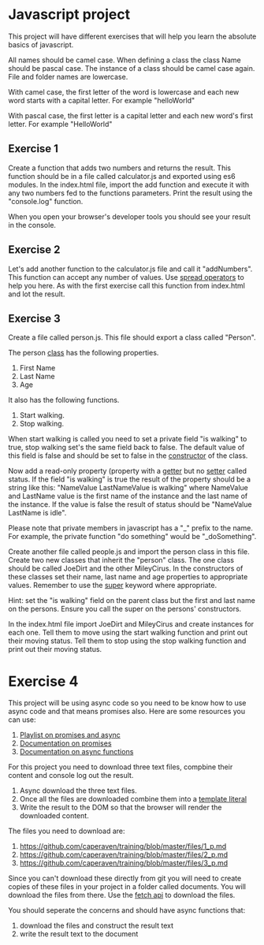 # Javascript project
This project will have different exercises that will help you learn the absolute basics of javascript.

All names should be camel case.
When defining a class the class Name should be pascal case.
The instance of a class should be camel case again.
File and folder names are lowercase.

With camel case, the first letter of the word is lowercase and each new word starts with a capital letter. For example "helloWorld"

With pascal case, the first letter is a capital letter and each new word's first letter. For example "HelloWorld"

## Exercise 1
Create a function that adds two numbers and returns the result.
This function should be in a file called calculator.js and exported using es6 modules. In the index.html file, import the add function and execute it with any two numbers fed to the functions parameters. Print the result using the "console.log" function.

When you open your browser's developer tools you should see your result in the console.

## Exercise 2
Let's add another function to the calculator.js file and call it "addNumbers". This function can accept any number of values.
Use [spread operators](https://developer.mozilla.org/en-US/docs/Web/JavaScript/Reference/Operators/Spread_syntax) to help you here. As with the first exercise call this function from index.html and lot the result.

## Exercise 3
Create a file called person.js. This file should export a class called "Person". 

The person [class](https://developer.mozilla.org/en-US/docs/Web/JavaScript/Reference/Classes) has the following properties.
1. First Name
1. Last Name
1. Age

It also has the following functions. 

1. Start walking. 
1. Stop walking. 

When start walking is called you need to set a private field "is walking" to true, stop walking set's the same field back to false. The default value of this field is false and should be set to false in the [constructor](https://developer.mozilla.org/en-US/docs/Web/JavaScript/Reference/Classes/constructor) of the class.

Now add a read-only property (property with a [getter](https://developer.mozilla.org/en-US/docs/Web/JavaScript/Reference/Functions/get) but no [setter](https://developer.mozilla.org/en-US/docs/Web/JavaScript/Reference/Functions/set) called status. If the field "is walking" is true the result of the property should be a string like this: "NameValue LastNameValue is walking" where NameValue and LastName value is the first name of the instance and the last name of the instance. If the value is false the result of status should be "NameValue LastName is idle".

Please note that private members in javascript has a "_" prefix to the name. For example, the private function "do something" would be "_doSomething".

Create another file called people.js and import the person class in this file. Create two new classes that inherit the "person" class. The one class should be called JoeDirt and the other MileyCirus. In the constructors of these classes set their name, last name and age properties to appropriate values. Remember to use the [super](https://developer.mozilla.org/en-US/docs/Web/JavaScript/Reference/Operators/super) keyword where appropriate.

Hint: set the "is walking"  field on the parent class but the first and last name on the persons. Ensure you call the super on the persons' constructors.

In the index.html file import JoeDirt and MileyCirus and create instances for each one. Tell them to move using the start walking function and print out their moving status. Tell them to stop using the stop walking function and print out their moving status.

# Exercise 4

This project will be using async code so you need to be know how to use async code and that means promises also.
Here are some resources you can use:
1. [Playlist on promises and async](https://www.youtube.com/playlist?list=PLyuRouwmQCjngZXVn48vYmPK_1yAF-fLw)
1. [Documentation on promises](https://developer.mozilla.org/en-US/docs/Web/JavaScript/Reference/Global_Objects/Promise)
1. [Documentation on async functions](https://developer.mozilla.org/en-US/docs/Web/JavaScript/Reference/Statements/async_function)

For this project you need to download three text files, compbine their content and console log out the result.

1. Async download the three text files.
1. Once all the files are downloaded combine them into a [template literal](https://developer.mozilla.org/en-US/docs/Web/JavaScript/Reference/Template_literals)
1. Write the result to the DOM so that the browser will render the downloaded content.

The files you need to download are:

1. https://github.com/caperaven/training/blob/master/files/1_p.md
1. https://github.com/caperaven/training/blob/master/files/2_p.md
1. https://github.com/caperaven/training/blob/master/files/3_p.md

Since you can't download these directly from git you will need to create copies of these files in your project in a folder called documents. You will download the files from there. Use the [fetch api](https://developer.mozilla.org/en-US/docs/Web/API/Fetch_API) to download the files.

You should seperate the concerns and should have async functions that:

1. download the files and construct the result text
2. write the result text to the document


